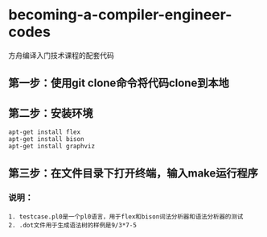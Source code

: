 # becoming-a-compiler-engineer-codes
方舟编译入门技术课程的配套代码

## 第一步：使用git clone命令将代码clone到本地
## 第二步：安装环境
```
apt-get install flex
apt-get install bison
apt-get install graphviz
```
## 第三步：在文件目录下打开终端，输入make运行程序
### 说明：
```
1. testcase.pl0是一个pl0语言，用于flex和bison词法分析器和语法分析器的测试
2. .dot文件用于生成语法树的样例是9/3*7-5
```

